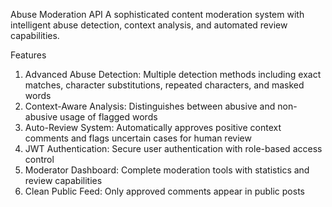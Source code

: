 Abuse Moderation API
A sophisticated content moderation system with intelligent abuse detection, context analysis, and automated review capabilities.

Features
1. Advanced Abuse Detection: Multiple detection methods including exact matches, character substitutions, repeated characters, and masked words
2. Context-Aware Analysis: Distinguishes between abusive and non-abusive usage of flagged words
3. Auto-Review System: Automatically approves positive context comments and flags uncertain cases for human review
4. JWT Authentication: Secure user authentication with role-based access control
5. Moderator Dashboard: Complete moderation tools with statistics and review capabilities
6. Clean Public Feed: Only approved comments appear in public posts
